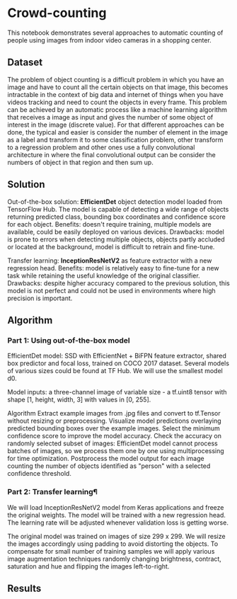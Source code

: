 
# Crowd-counting

This notebook demonstrates several approaches to automatic counting of people using images from indoor video cameras in a shopping center.

## Dataset
The problem of object counting is a difficult problem in which you have an image and have to count all the certain objects on that image, this becomes intractable in the context of big data and internet of things when you have videos tracking and need to count the objects in every frame. This problem can be achieved by an automatic process like a machine learning algorithm that receives a image as input and gives the number of some object of interest in the image (discrete value). For that different approaches can be done, the typical and easier is consider the number of element in the image as a label and transform it to some classification problem, other transform to a regression problem and other ones use a fully convolutional architecture in where the final convolutional output can be consider the numbers of object in that region and then sum up.


## Solution

Out-of-the-box solution: **EfficientDet** object detection model loaded from TensorFlow Hub. The model is capable of detecting a wide range of objects returning predicted class, bounding box coordinates and confidence score for each object. Benefits: doesn't require training, multiple models are available, could be easily deployed on various devices. Drawbacks: model is prone to errors when detecting multiple objects, objects partly accluded or located at the background, model is difficult to retrain and fine-tune.

Transfer learning: **InceptionResNetV2** as feature extractor with a new regression head. Benefits: model is relatively easy to fine-tune for a new task while retaining the useful knowledge of the original classifier. Drawbacks: despite higher accuracy compared to the previous solution, this model is not perfect and could not be used in environments where high precision is important.

## Algorithm
### Part 1: Using out-of-the-box model

EfficientDet model: SSD with EfficientNet + BiFPN feature extractor, shared box predictor and focal loss, trained on COCO 2017 dataset. Several models of various sizes could be found at TF Hub. We will use the smallest model d0.

Model inputs: a three-channel image of variable size - a tf.uint8 tensor with shape [1, height, width, 3] with values in [0, 255].

Algorithm
Extract example images from .jpg files and convert to tf.Tensor without resizing or preprocessing.
Visualize model predictions overlaying predicted bounding boxes over the example images.
Select the minimum confidence score to improve the model accuracy.
Check the accuracy on randomly selected subset of images:
EfficientDet model cannot process batches of images, so we process them one by one using multiprocessing for time optimization.
Postprocess the model output for each image counting the number of objects identified as "person" with a selected confidence threshold.

### Part 2: Transfer learning¶

We will load InceptionResNetV2 model from Keras applications and freeze the original weights. The model will be trained with a new regression head. The learning rate will be adjusted whenever validation loss is getting worse.

The original model was trained on images of size 299 x 299. We will resize the images accordingly using padding to avoid distorting the objects. To compensate for small number of training samples we will apply various image augmentation techniques randomly changing brightness, contract, saturation and hue and flipping the images left-to-right.

## Results

